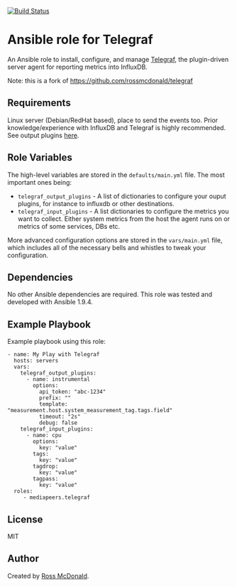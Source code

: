 [![Build Status](https://travis-ci.org/mediapeers/ansible-role-telegraf.svg?branch=master)](https://travis-ci.org/mediapeers/ansible-role-telegraf)

# Ansible role for Telegraf

An Ansible role to install, configure, and manage [Telegraf](https://github.com/influxdb/telegraf), the plugin-driven server agent for reporting metrics into InfluxDB.

Note: this is a fork of https://github.com/rossmcdonald/telegraf

## Requirements

Linux server (Debian/RedHat based), place to send the events too.
Prior knowledge/experience with InfluxDB and Telegraf is highly recommended. See output plugins [here](https://github.com/influxdata/telegraf#output-plugins).

## Role Variables

The high-level variables are stored in the `defaults/main.yml` file. The most important ones being:

- `telegraf_output_plugins` - A list of dictionaries to configure your ouput plugins, for instance to influxdb or other destinations.
- `telegraf_input_plugins` - A list dictionaries to configure the metrics you want to collect. Either system metrics from the host the agent runs on or metrics of some services, DBs etc.


More advanced configuration options are stored in the `vars/main.yml` file, which includes all of the necessary bells and whistles to tweak your configuration.

## Dependencies

No other Ansible dependencies are required. This role was tested and developed with Ansible 1.9.4.

## Example Playbook

Example playbook using this role:

    - name: My Play with Telegraf
      hosts: servers
      vars:
        telegraf_output_plugins:
          - name: instrumental
            options:
              api_token: "abc-1234"
              prefix: ""
              template: "measurement.host.system_measurement_tag.tags.field"
              timeout: "2s"
              debug: false
        telegraf_input_plugins:
          - name: cpu
            options:
              key: "value"
            tags:
              key: "value"
            tagdrop:
              key: "value"
            tagpass:
              key: "value"
      roles:
         - mediapeers.telegraf


## License

MIT

## Author

Created by [Ross McDonald](https://github.com/rossmcdonald).

